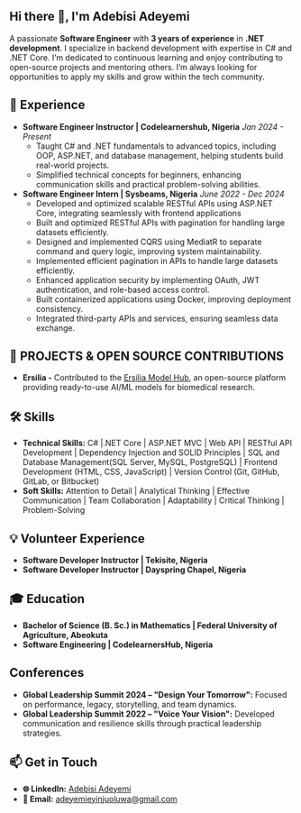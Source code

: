 ## Hi there 👋, I'm Adebisi Adeyemi
A passionate **Software Engineer** with **3 years of experience** in **.NET development**. I specialize in backend development with expertise in C# and .NET Core. I’m dedicated to continuous learning and enjoy contributing to open-source projects and mentoring others. I’m always looking for opportunities to apply my skills and grow within the tech community.


## 💼 Experience
- **Software Engineer Instructor | Codelearnershub, Nigeria**  _Jan 2024 - Present_  
  - Taught C# and .NET fundamentals to advanced topics, including OOP, ASP.NET, and database management, helping students build real-world projects.
  - Simplified technical concepts for beginners, enhancing communication skills and practical problem-solving abilities.
- **Software Engineer Intern | Sysbeams, Nigeria**  _June 2022 - Dec 2024_  
  - Developed and optimized scalable RESTful APIs using ASP.NET Core, integrating seamlessly with frontend applications
  - Built and optimized RESTful APIs with pagination for handling large datasets efficiently.
  - Designed and implemented CQRS using MediatR to separate command and query logic, improving system maintainability.
  - Implemented efficient pagination in APIs to handle large datasets efficiently.
  - Enhanced application security by implementing OAuth, JWT authentication, and role-based access control.
  - Built containerized applications using Docker, improving deployment consistency.
  - Integrated third-party APIs and services, ensuring seamless data exchange.

## 🚀 PROJECTS & OPEN SOURCE CONTRIBUTIONS
- **Ersilia -**  Contributed to the [Ersilia Model Hub](https://github.com/ersilia-os/ersilia), an open-source platform providing ready-to-use AI/ML models for biomedical research.

## 🛠️ Skills  
- **Technical Skills:** C# |.NET Core | ASP.NET MVC  | Web API | RESTful API Development | Dependency Injection and SOLID Principles | SQL and Database Management(SQL Server, MySQL, PostgreSQL) | Frontend Development (HTML, CSS, JavaScript) | Version Control (Git, GitHub, GitLab, or Bitbucket)
- **Soft Skills:** Attention to Detail | Analytical Thinking | Effective Communication | Team Collaboration | Adaptability | Critical Thinking  | Problem-Solving    

## 💡  Volunteer Experience
- **Software Developer Instructor | Tekisite, Nigeria** 
- **Software Developer Instructor | Dayspring Chapel, Nigeria**
  
## 🎓 Education
- **Bachelor of Science (B. Sc.) in Mathematics | Federal University of Agriculture, Abeokuta**
- **Software Engineering |  CodelearnersHub, Nigeria** 

## Conferences
- **Global Leadership Summit 2024 – "Design Your Tomorrow":** Focused on performance,
legacy, storytelling, and team dynamics.
- **Global Leadership Summit 2022 – "Voice Your Vision":** Developed communication and
resilience skills through practical leadership strategies.


## 📫 Get in Touch
- **🌐 LinkedIn:** [Adebisi Adeyemi](https://www.linkedin.com/in/adebisi-adeyemi-1642ba211/)
- **📧 Email:** [adeyemieyinjuoluwa@gmail.com](mailto:adeyemieyinjuoluwa@gmail.com)
  

<!--
**adebisi4145/adebisi4145** is a ✨ _special_ ✨ repository because its `README.md` (this file) appears on your GitHub profile.

Here are some ideas to get you started:

- 🔭 I’m currently working on ...
- 🌱 I’m currently learning ...
- 👯 I’m looking to collaborate on ...
- 🤔 I’m looking for help with ...
- 💬 Ask me about ...
- 📫 How to reach me: ...
- 😄 Pronouns: ...
- ⚡ Fun fact: ...
-->
